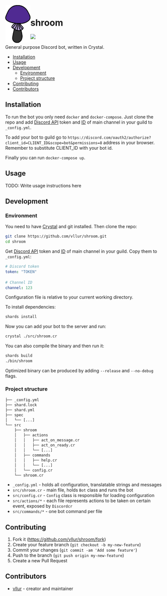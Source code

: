 <img align="left" height="120px" width="80px" src="/logo.svg">

<h1>shroom</h1>

<p>
<a href="https://github.com/crystal-lang/crystal"><img src="https://img.shields.io/badge/language-crystal-776791.svg"/></a>
</p>

General purpose Discord bot, written in Crystal.

<!-- TOC -->

- [Installation](#installation)
- [Usage](#usage)
- [Development](#development)
  - [Environment](#environment)
  - [Project structure](#project-structure)
- [Contributing](#contributing)
- [Contributors](#contributors)

<!-- /TOC -->

## Installation

To run the bot you only need `docker` and `docker-compose`. Just clone the repo and add [Discord API](https://discord.com/developers/applications) token and [ID](https://support.discord.com/hc/en-us/articles/206346498-Where-can-I-find-my-User-Server-Message-ID-) of main channel in your guild to `_config.yml`.

To add your bot to guild go to `https://discord.com/oauth2/authorize?client_id=CLIENT_ID&scope=bot&permissions=8` address in your browser. Remember to substitute CLIENT_ID with your bot id.

Finally you can run `docker-compose up`.

## Usage

TODO: Write usage instructions here

## Development

### Environment

You need to have [Crystal](https://github.com/crystal-lang/crystal) and git installed. Then clone the repo:

```sh
git clone https://github.com/vllur/shroom.git
cd shroom
```

Get [Discord API](https://discord.com/developers/applications) token and [ID](https://support.discord.com/hc/en-us/articles/206346498-Where-can-I-find-my-User-Server-Message-ID-) of main channel in your guild. Copy them to `_config.yml`:

```yaml
# Discord token
token: "TOKEN"

# Channel ID 
channel: 123
```

Configuration file is relative to your current working directory.

To install dependencies:

```sh
shards install
```

Now you can add your bot to the server and run:

```sh
crystal ./src/shroom.cr
```

You can also compile the binary and then run it:

```sh
shards build
./bin/shroom
```

Optimized binary can be produced by adding `--release` and `--no-debug` flags.

### Project structure

```
├── _config.yml
├── shard.lock
├── shard.yml
├── spec
│   └── [...]
└── src
    ├── shroom
    │   ├── actions
    │   │   ├── act_on_message.cr
    │   │   ├── act_on_ready.cr
    │   │   └── [...]
    │   ├── commands
    │   │   ├── help.cr
    │   │   └── [...]
    │   └── config.cr
    └── shroom.cr
```

- `_config.yml` - holds all configuration, translatable strings and messages
- `src/shroom.cr` - main file, holds `Bot` class and runs the bot
- `src/config.cr` -  `Config` class is responsible for loading configuration
- `src/actions/*` - each file represents actions to be taken on certain event, exposed by `Discordcr`
- `src/commands/*` - one bot command per file

## Contributing

1. Fork it (<https://github.com/vllur/shroom/fork>)
2. Create your feature branch (`git checkout -b my-new-feature`)
3. Commit your changes (`git commit -am 'Add some feature'`)
4. Push to the branch (`git push origin my-new-feature`)
5. Create a new Pull Request

## Contributors

- [vllur](https://github.com/vllur) - creator and maintainer
